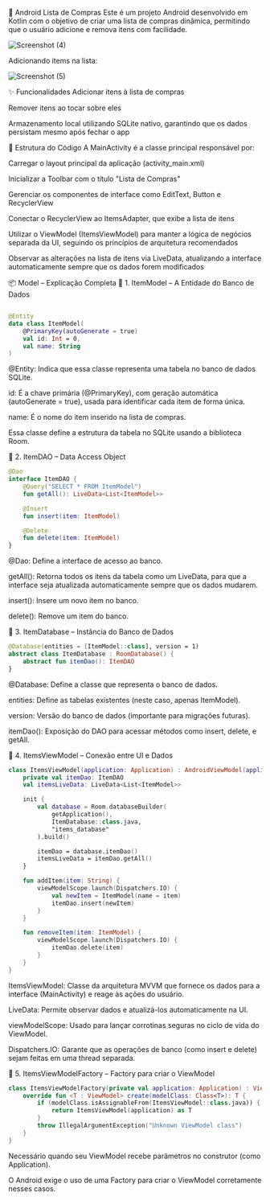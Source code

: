 🛒 Android Lista de Compras
Este é um projeto Android desenvolvido em Kotlin com o objetivo de criar uma lista de compras dinâmica, permitindo que o usuário adicione e remova itens com facilidade.

![Screenshot (4)](https://github.com/user-attachments/assets/c8faa1e3-2b76-4f60-952a-846a6e649ec0)

Adicionando items na lista:

![Screenshot (5)](https://github.com/user-attachments/assets/a95495fa-39df-414b-8067-14186f1b6f40)

✨ Funcionalidades
Adicionar itens à lista de compras

Remover itens ao tocar sobre eles

Armazenamento local utilizando SQLite nativo, garantindo que os dados persistam mesmo após fechar o app

🧠 Estrutura do Código
A MainActivity é a classe principal responsável por:

Carregar o layout principal da aplicação (activity_main.xml)

Inicializar a Toolbar com o título "Lista de Compras"

Gerenciar os componentes de interface como EditText, Button e RecyclerView

Conectar o RecyclerView ao ItemsAdapter, que exibe a lista de itens

Utilizar o ViewModel (ItemsViewModel) para manter a lógica de negócios separada da UI, seguindo os princípios de arquitetura recomendados

Observar as alterações na lista de itens via LiveData, atualizando a interface automaticamente sempre que os dados forem modificados

📦 Model – Explicação Completa
🔹 1. ItemModel – A Entidade do Banco de Dados
```kotlin

@Entity
data class ItemModel(
    @PrimaryKey(autoGenerate = true)
    val id: Int = 0,
    val name: String
)

```

@Entity: Indica que essa classe representa uma tabela no banco de dados SQLite.

id: É a chave primária (@PrimaryKey), com geração automática (autoGenerate = true), usada para identificar cada item de forma única.

name: É o nome do item inserido na lista de compras.

Essa classe define a estrutura da tabela no SQLite usando a biblioteca Room.

🔹 2. ItemDAO – Data Access Object

```kotlin
@Dao
interface ItemDAO {
    @Query("SELECT * FROM ItemModel")
    fun getAll(): LiveData<List<ItemModel>>

    @Insert
    fun insert(item: ItemModel)

    @Delete
    fun delete(item: ItemModel)
}
```
@Dao: Define a interface de acesso ao banco.

getAll(): Retorna todos os itens da tabela como um LiveData, para que a interface seja atualizada automaticamente sempre que os dados mudarem.

insert(): Insere um novo item no banco.

delete(): Remove um item do banco.

🔹 3. ItemDatabase – Instância do Banco de Dados

```kotlin
@Database(entities = [ItemModel::class], version = 1)
abstract class ItemDatabase : RoomDatabase() {
    abstract fun itemDao(): ItemDAO
}
```

@Database: Define a classe que representa o banco de dados.

entities: Define as tabelas existentes (neste caso, apenas ItemModel).

version: Versão do banco de dados (importante para migrações futuras).

itemDao(): Exposição do DAO para acessar métodos como insert, delete, e getAll.

🔹 4. ItemsViewModel – Conexão entre UI e Dados

```kotlin
class ItemsViewModel(application: Application) : AndroidViewModel(application) {
    private val itemDao: ItemDAO
    val itemsLiveData: LiveData<List<ItemModel>>

    init {
        val database = Room.databaseBuilder(
            getApplication(),
            ItemDatabase::class.java,
            "items_database"
        ).build()

        itemDao = database.itemDao()
        itemsLiveData = itemDao.getAll()
    }

    fun addItem(item: String) {
        viewModelScope.launch(Dispatchers.IO) {
            val newItem = ItemModel(name = item)
            itemDao.insert(newItem)
        }
    }

    fun removeItem(item: ItemModel) {
        viewModelScope.launch(Dispatchers.IO) {
            itemDao.delete(item)
        }
    }
}

```

ItemsViewModel: Classe da arquitetura MVVM que fornece os dados para a interface (MainActivity) e reage às ações do usuário.

LiveData: Permite observar dados e atualizá-los automaticamente na UI.

viewModelScope: Usado para lançar corrotinas seguras no ciclo de vida do ViewModel.

Dispatchers.IO: Garante que as operações de banco (como insert e delete) sejam feitas em uma thread separada.


🔹 5. ItemsViewModelFactory – Factory para criar o ViewModel

```kotlin
class ItemsViewModelFactory(private val application: Application) : ViewModelProvider.Factory {
    override fun <T : ViewModel> create(modelClass: Class<T>): T {
        if (modelClass.isAssignableFrom(ItemsViewModel::class.java)) {
            return ItemsViewModel(application) as T
        }
        throw IllegalArgumentException("Unknown ViewModel class")
    }
}

```

Necessário quando seu ViewModel recebe parâmetros no construtor (como Application).

O Android exige o uso de uma Factory para criar o ViewModel corretamente nesses casos.
